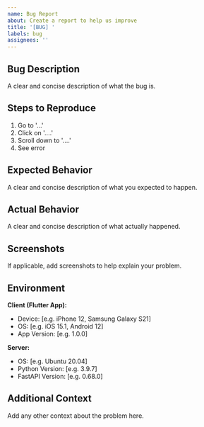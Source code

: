 ```yaml
---
name: Bug Report
about: Create a report to help us improve
title: '[BUG] '
labels: bug
assignees: ''
---
```


## Bug Description
A clear and concise description of what the bug is.

## Steps to Reproduce
1. Go to '...'
2. Click on '....'
3. Scroll down to '....'
4. See error

## Expected Behavior
A clear and concise description of what you expected to happen.

## Actual Behavior
A clear and concise description of what actually happened.

## Screenshots
If applicable, add screenshots to help explain your problem.

## Environment
**Client (Flutter App):**
- Device: [e.g. iPhone 12, Samsung Galaxy S21]
- OS: [e.g. iOS 15.1, Android 12]
- App Version: [e.g. 1.0.0]

**Server:**
- OS: [e.g. Ubuntu 20.04]
- Python Version: [e.g. 3.9.7]
- FastAPI Version: [e.g. 0.68.0]

## Additional Context
Add any other context about the problem here.
